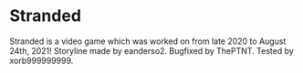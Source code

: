 # Stranded
Stranded is a video game which was worked on from late 2020 to August 24th, 2021!
Storyline made by eanderso2.
Bugfixed by ThePTNT.
Tested by xorb999999999.
